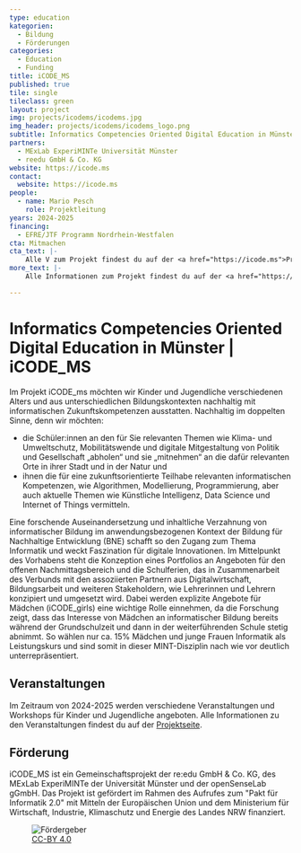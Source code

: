 ```yaml
---
type: education
kategorien:
  - Bildung
  - Förderungen
categories:
  - Education
  - Funding
title: iCODE_MS
published: true
tile: single
tileclass: green
layout: project
img: projects/icodems/icodems.jpg
img_header: projects/icodems/icodems_logo.png
subtitle: Informatics Competencies Oriented Digital Education in Münster
partners:
  - MExLab ExperiMINTe Universität Münster
  - reedu GmbH & Co. KG
website: https://icode.ms
contact:
  website: https://icode.ms
people:
  - name: Mario Pesch
    role: Projektleitung
years: 2024-2025 
financing:
  - EFRE/JTF Programm Nordrhein-Westfalen 
cta: Mitmachen
cta_text: |-
    Alle V zum Projekt findest du auf der <a href="https://icode.ms">Projektseite</a>.
more_text: |-
    Alle Informationen zum Projekt findest du auf der <a href="https://icode.ms">Projektseite</a>.

---
```


# Informatics Competencies Oriented Digital Education in Münster | iCODE_MS

Im Projekt iCODE_ms möchten wir Kinder und Jugendliche verschiedenen Alters und aus unterschiedlichen Bildungskontexten nachhaltig mit informatischen Zukunftskompetenzen ausstatten. Nachhaltig im doppelten Sinne, denn wir möchten:
- die Schüler:innen an den für Sie relevanten Themen wie Klima- und Umweltschutz,
Mobilitätswende und digitale Mitgestaltung von Politik und Gesellschaft „abholen“ und sie
„mitnehmen“ an die dafür relevanten Orte in ihrer Stadt und in der Natur und
- ihnen die für eine zukunftsorientierte Teilhabe relevanten informatischen Kompetenzen,
wie Algorithmen, Modellierung, Programmierung, aber auch aktuelle Themen wie Künstliche
Intelligenz, Data Science und Internet of Things vermitteln.

Eine forschende Auseinandersetzung und inhaltliche Verzahnung von informatischer Bildung im
anwendungsbezogenen Kontext der Bildung für Nachhaltige Entwicklung (BNE) schafft so den Zugang
zum Thema Informatik und weckt Faszination für digitale Innovationen.
Im Mittelpunkt des Vorhabens steht die Konzeption eines Portfolios an Angeboten für den offenen
Nachmittagsbereich und die Schulferien, das in Zusammenarbeit des Verbunds mit den assoziierten
Partnern aus Digitalwirtschaft, Bildungsarbeit und weiteren Stakeholdern, wie Lehrerinnen und
Lehrern konzipiert und umgesetzt wird. Dabei werden explizite Angebote für Mädchen (iCODE_girls)
eine wichtige Rolle einnehmen, da die Forschung zeigt, dass das Interesse von Mädchen an
informatischer Bildung bereits während der Grundschulzeit und dann in der weiterführenden Schule
stetig abnimmt. So wählen nur ca. 15% Mädchen und junge Frauen Informatik als Leistungskurs und
sind somit in dieser MINT-Disziplin nach wie vor deutlich unterrepräsentiert.

## Veranstaltungen
Im Zeitraum von 2024-2025 werden verschiedene Veranstaltungen und Workshops für Kinder und Jugendliche angeboten. Alle Informationen zu den Veranstaltungen findest du auf der [Projektseite](https://icode.ms/veranstaltungen/).

## Förderung  
 iCODE_MS ist ein Gemeinschaftsprojekt der re:edu GmbH & Co. KG, des MExLab ExperiMINTe der Universität Münster und der openSenseLab gGmbH. Das Projekt ist gefördert im Rahmen des Aufrufes zum "Pakt für Informatik 2.0" mit Mitteln der Europäischen Union und dem Ministerium für Wirtschaft, Industrie, Klimaschutz und Energie des Landes NRW finanziert.

<div class="one-img">
    <figure class="license">
        <img alt="Fördergeber" src="/files/projects/icodems/icodems_foerderung.jpg">
        <figcaption><a href="https://creativecommons.org/licenses/by/4.0/">CC-BY 4.0</a></figcaption>
    </figure>
</div>
